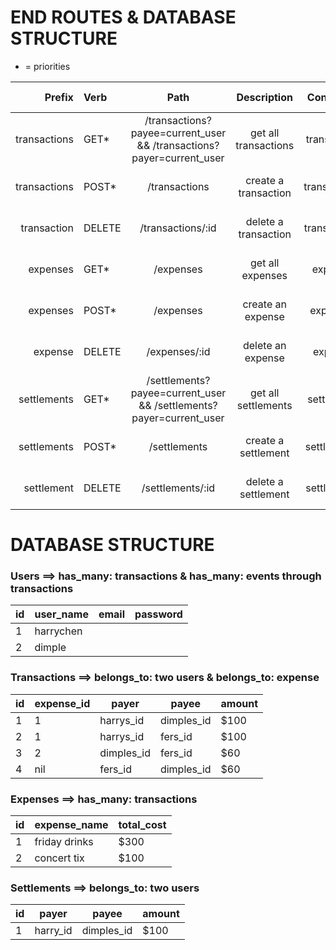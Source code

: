 # END ROUTES & DATABASE STRUCTURE

* = priorities


| Prefix        | Verb           | Path                                                                  | Description           | Controller#Action   | Return Message                       |
| -------------:|:-------------- |:---------------------------------------------------------------------:|:---------------------:|:-------------------:|:------------------------------------:|
| transactions  | GET*           | /transactions?payee=current_user && /transactions?payer=current_user  | get all transactions  | transactions#index  | renders transactions, else false     |
| transactions  | POST*          | /transactions                                                         | create a transaction  | transactions#create | on success: true, else false         |
| transaction   | DELETE         | /transactions/:id                                                     | delete a transaction  | transactions#delete | on success: true, else false         |
| expenses      | GET*           | /expenses                                                             | get all expenses      | expenses#index      | renders expenses, else false         |
| expenses      | POST*          | /expenses                                                             | create an expense     | expenses#create     | on success: true, else false         |
| expense       | DELETE         | /expenses/:id                                                         | delete an expense     | expense#delete      | on success: true, else false         |
| settlements   | GET*           | /settlements?payee=current_user && /settlements?payer=current_user    | get all settlements   | settlements#index   | renders settlements, else false      |
| settlements   | POST*          | /settlements                                                          | create a settlement   | settlements#create  | on success: true, else false         |
| settlement    | DELETE         | /settlements/:id                                                      | delete a settlement   | settlements#delete  | on success: true, else false         |


# DATABASE STRUCTURE

### Users  ==> has_many: transactions & has_many: events through transactions
| id     | user_name        | email           | password          |
|--------|------------------|-----------------|-------------------|
|1       | harrychen        |                 |                   |
|2       | dimple           |                 |                   |


### Transactions ==> belongs_to: two users & belongs_to: expense
|id     | expense_id      | payer        | payee       | amount    |
|-------|-----------------|--------------|-------------|-----------| 
|1      | 1               | harrys_id    | dimples_id  | $100      |
|2      | 1               | harrys_id    | fers_id     | $100      | 
|3      | 2               | dimples_id   | fers_id     | $60       | 
|4      | nil             | fers_id      | dimples_id  | $60       |


### Expenses ==> has_many: transactions
|id     | expense_name    | total_cost      |
|-------|-----------------|-----------------|
|1      |friday drinks    | $300            |
|2      |concert tix      | $100            |


### Settlements  ==> belongs_to: two users
|id     | payer        | payee       | amount    |
|-------|--------------|-------------|-----------|
|1      | harry_id     | dimples_id  | $100      |

